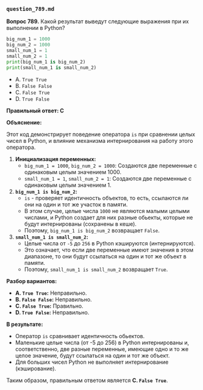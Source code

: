 ### `question_789.md`

**Вопрос 789.** Какой результат выведут следующие выражения при их выполнении в Python?

```python
big_num_1 = 1000
big_num_2 = 1000
small_num_1 = 1
small_num_2 = 1
print(big_num_1 is big_num_2)
print(small_num_1 is small_num_2)
```

-   A.  `True True`
-   B. `False False`
-   C. `False True`
-   D. `True False`

**Правильный ответ: C**

**Объяснение:**

Этот код демонстрирует поведение оператора `is` при сравнении целых чисел в Python, и влияние механизма интернирования на работу этого оператора.

1.  **Инициализация переменных:**
    *   `big_num_1 = 1000`, `big_num_2 = 1000`:  Создаются две переменные с одинаковым целым значением 1000.
    *  `small_num_1 = 1`, `small_num_2 = 1`: Создаются две переменные с одинаковым целым значением 1.
2.  **`big_num_1 is big_num_2`:**
    *  `is`  - проверяет идентичность объектов, то есть, ссылаются ли они на один и тот же участок в памяти.
    *  В этом случае, целые числа `1000` не являются малыми целыми числами, и Python  создает для них разные обьекты, которые  не будут интернированы (сохранены в кеше).
    *   Поэтому,  `big_num_1 is big_num_2`  возвращает `False`.
3.  **`small_num_1 is small_num_2`:**
    *   Целые числа от `-5` до `256` в Python кэшируются (интернируются).
    *  Это означает, что если две переменные имеют значения в этом диапазоне, то  они будут ссылаться на один и тот же объект в памяти.
     *   Поэтому,  `small_num_1 is small_num_2`  возвращает `True`.

**Разбор вариантов:**
*   **A. `True True`:** Неправильно.
*   **B. `False False`:** Неправильно.
*   **C. `False True`:** Правильно.
*   **D. `True False`:** Неправильно.

**В результате:**
*  Оператор `is`  сравнивает идентичность обьектов.
*   Маленькие целые числа (от -5 до 256) в  Python интернированы и, соответственно, две разные переменные, имеющие  одно и то же целое значение, будут  ссылаться на один и тот же объект.
*  Для больших чисел Python  не выполняет интернирование (кэширование).

Таким образом, правильным ответом является **C. `False True`**.
